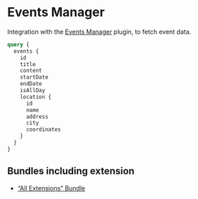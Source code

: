 # Events Manager

Integration with the [Events Manager](https://wordpress.org/plugins/events-manager/) plugin, to fetch event data.

```graphql
query {
  events {
    id
    title
    content
    startDate
    endDate
    isAllDay
    location {
      id
      name
      address
      city
      coordinates
    }
  }
}
```

## Bundles including extension

- [“All Extensions” Bundle](../../../../../bundle-extensions/all-extensions/docs/modules/all-extensions/en.md)

<!-- ## Tutorial lessons referencing extension -->
